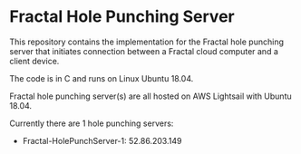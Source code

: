# Fractal Hole Punching Server

This repository contains the implementation for the Fractal hole punching server that initiates connection between a Fractal cloud computer and a client device.

The code is in C and runs on Linux Ubuntu 18.04.

Fractal hole punching server(s) are all hosted on AWS Lightsail with Ubuntu 18.04.

Currently there are 1 hole punching servers:
- Fractal-HolePunchServer-1: 52.86.203.149
